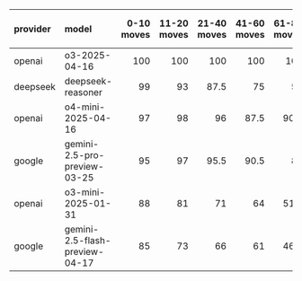 | provider   | model                          |   0-10 moves |   11-20 moves |   21-40 moves |   41-60 moves |   61-80 moves |   81-100 moves |
|:-----------|:-------------------------------|-------------:|--------------:|--------------:|--------------:|--------------:|---------------:|
| openai     | o3-2025-04-16                  |          100 |           100 |         100   |         100   |         100   |          100   |
| deepseek   | deepseek-reasoner              |           99 |            93 |          87.5 |          75   |          57   |           64.5 |
| openai     | o4-mini-2025-04-16             |           97 |            98 |          96   |          87.5 |          90.5 |           93   |
| google     | gemini-2.5-pro-preview-03-25   |           95 |            97 |          95.5 |          90.5 |          81   |           84   |
| openai     | o3-mini-2025-01-31             |           88 |            81 |          71   |          64   |          51.5 |           37   |
| google     | gemini-2.5-flash-preview-04-17 |           85 |            73 |          66   |          61   |          46.5 |           47   |